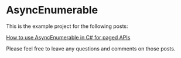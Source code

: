 # AsyncEnumerable

This is the example project for the following posts:

[How to use AsyncEnumerable in C# for paged APIs](https://daninacan.com/how-to-test-and-mock-iasyncenumerable-in-c)

Please feel free to leave any questions and comments on those posts.
